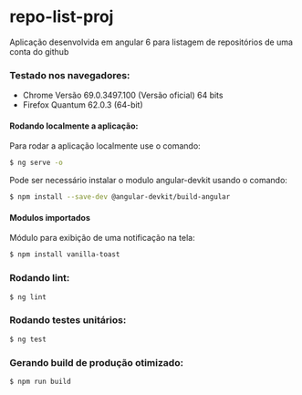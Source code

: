 # repo-list-proj
Aplicação desenvolvida em angular 6 para listagem de repositórios de uma conta do github

### Testado nos navegadores:
  - Chrome Versão 69.0.3497.100 (Versão oficial) 64 bits
  - Firefox Quantum 62.0.3 (64-bit)
  
#### Rodando localmente a aplicação:
Para rodar a aplicação localmente use o comando:
```sh
$ ng serve -o
```

Pode ser necessário instalar o modulo angular-devkit usando o comando:
```sh
$ npm install --save-dev @angular-devkit/build-angular
```

#### Modulos importados
Módulo para exibição de uma notificação na tela:
```sh
$ npm install vanilla-toast
```
### Rodando lint:
```sh
$ ng lint
```
### Rodando testes unitários:
```sh
$ ng test
```

### Gerando build de produção otimizado:
```sh
$ npm run build
```
